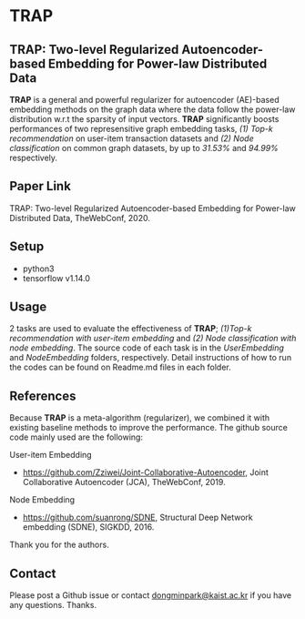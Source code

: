 # TRAP

## TRAP: Two-level Regularized Autoencoder-based Embedding for Power-law Distributed Data

**TRAP** is a general and powerful regularizer for autoencoder (AE)-based embedding methods on the graph data where the data follow the power-law distribution w.r.t the sparsity of input vectors. **TRAP** significantly boosts performances of two represensitive graph embedding tasks, *(1) Top-k recommendation* on user-item transaction datasets and *(2) Node classification* on common graph datasets, by up to *31.53%* and *94.99%* respectively.

## Paper Link

TRAP: Two-level Regularized Autoencoder-based Embedding for Power-law Distributed Data, TheWebConf, 2020.

## Setup

- python3
- tensorflow v1.14.0

## Usage

2 tasks are used to evaluate the effectiveness of **TRAP**; *(1)Top-k recommendation with user-item embedding* and *(2) Node classification with node embedding*. The source code of each task is in the *UserEmbedding* and *NodeEmbedding* folders, respectively. Detail instructions of how to run the codes can be found on Readme.md files in each folder.

## References

Because **TRAP** is a meta-algorithm (regularizer), we combined it with existing baseline methods to improve the performance. The github source code mainly used are the following:

User-item Embedding
- https://github.com/Zziwei/Joint-Collaborative-Autoencoder, Joint Collaborative Autoencoder (JCA), TheWebConf, 2019. 

Node Embedding
- https://github.com/suanrong/SDNE, Structural Deep Network embedding (SDNE), SIGKDD, 2016.

Thank you for the authors.

## Contact

Please post a Github issue or contact dongminpark@kaist.ac.kr if you have any questions. Thanks.